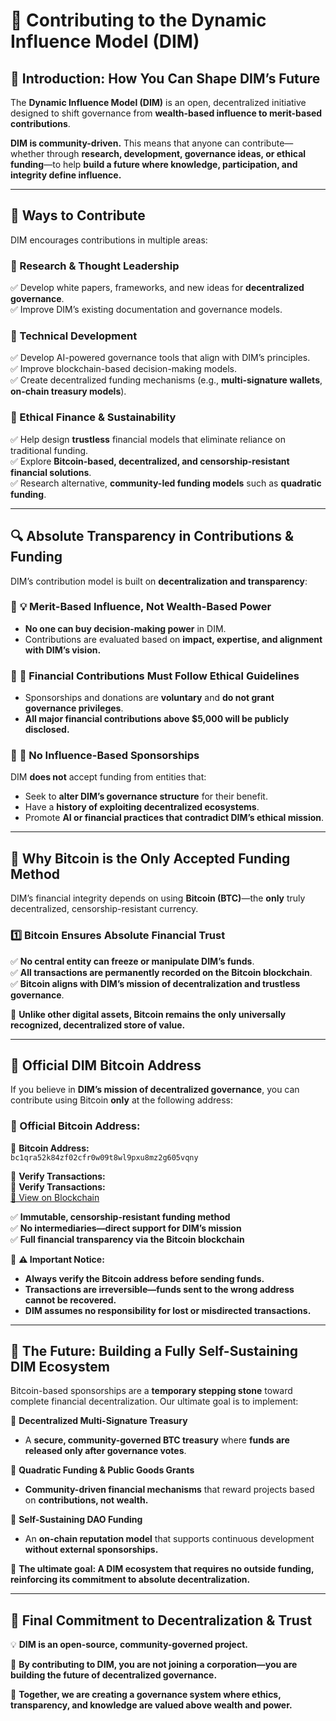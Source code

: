 # **🤝 Contributing to the Dynamic Influence Model (DIM)**  

## 📜 **Introduction: How You Can Shape DIM’s Future**  
The **Dynamic Influence Model (DIM)** is an open, decentralized initiative designed to shift governance from **wealth-based influence to merit-based contributions**.  

**DIM is community-driven.** This means that anyone can contribute—whether through **research, development, governance ideas, or ethical funding**—to help **build a future where knowledge, participation, and integrity define influence.**  

---

## 🚀 **Ways to Contribute**  
DIM encourages contributions in multiple areas:  

### **🔹 Research & Thought Leadership**  
✅ Develop white papers, frameworks, and new ideas for **decentralized governance**.  
✅ Improve DIM’s existing documentation and governance models.  

### **🔹 Technical Development**  
✅ Develop AI-powered governance tools that align with DIM’s principles.  
✅ Improve blockchain-based decision-making models.  
✅ Create decentralized funding mechanisms (e.g., **multi-signature wallets**, **on-chain treasury models**).  

### **🔹 Ethical Finance & Sustainability**  
✅ Help design **trustless** financial models that eliminate reliance on traditional funding.  
✅ Explore **Bitcoin-based, decentralized, and censorship-resistant financial solutions**.  
✅ Research alternative, **community-led funding models** such as **quadratic funding**.  

---

## 🔍 **Absolute Transparency in Contributions & Funding**  
DIM’s contribution model is built on **decentralization and transparency**:  

### 🔹 **💡 Merit-Based Influence, Not Wealth-Based Power**  
- **No one can buy decision-making power** in DIM.  
- Contributions are evaluated based on **impact, expertise, and alignment with DIM’s vision.**  

### 🔹 **📢 Financial Contributions Must Follow Ethical Guidelines**  
- Sponsorships and donations are **voluntary** and **do not grant governance privileges**.  
- **All major financial contributions above $5,000 will be publicly disclosed.**  

### 🔹 **🚫 No Influence-Based Sponsorships**  
DIM **does not** accept funding from entities that:  
- Seek to **alter DIM’s governance structure** for their benefit.  
- Have a **history of exploiting decentralized ecosystems**.  
- Promote **AI or financial practices that contradict DIM’s ethical mission**.  

---

## 🔹 **Why Bitcoin is the Only Accepted Funding Method**  
DIM’s financial integrity depends on using **Bitcoin (BTC)**—the **only** truly decentralized, censorship-resistant currency.  

### **1️⃣ Bitcoin Ensures Absolute Financial Trust**  
✅ **No central entity can freeze or manipulate DIM’s funds**.  
✅ **All transactions are permanently recorded on the Bitcoin blockchain**.  
✅ **Bitcoin aligns with DIM’s mission of decentralization and trustless governance**.  

📌 **Unlike other digital assets, Bitcoin remains the only universally recognized, decentralized store of value.**  

---

## 📢 **Official DIM Bitcoin Address**  
If you believe in **DIM’s mission of decentralized governance**, you can contribute using Bitcoin **only** at the following address:  

### **📌 Official Bitcoin Address:**  
🔹 **Bitcoin Address:**  
`bc1qra52k84zf02cfr0w09t8wl9pxu8mz2g605vqny`  

🔹 **Verify Transactions:**  
🔹 **Verify Transactions:**  
<a href="https://www.blockchain.com/btc/address/bc1qra52k84zf02cfr0w09t8wl9pxu8mz2g605vqny" target="_blank" rel="noopener noreferrer">🔗 View on Blockchain</a>

✅ **Immutable, censorship-resistant funding method**  
✅ **No intermediaries—direct support for DIM’s mission**  
✅ **Full financial transparency via the Bitcoin blockchain**  

📌 **⚠️ Important Notice:**  
- **Always verify the Bitcoin address before sending funds.**  
- **Transactions are irreversible—funds sent to the wrong address cannot be recovered.**  
- **DIM assumes no responsibility for lost or misdirected transactions.**  

---

## **🚀 The Future: Building a Fully Self-Sustaining DIM Ecosystem**  
Bitcoin-based sponsorships are a **temporary stepping stone** toward complete financial decentralization. Our ultimate goal is to implement:  

🔹 **Decentralized Multi-Signature Treasury**  
   - A **secure, community-governed BTC treasury** where **funds are released only after governance votes**.  

🔹 **Quadratic Funding & Public Goods Grants**  
   - **Community-driven financial mechanisms** that reward projects based on **contributions, not wealth.**  

🔹 **Self-Sustaining DAO Funding**  
   - An **on-chain reputation model** that supports continuous development **without external sponsorships.**  

📌 **The ultimate goal: A DIM ecosystem that requires no outside funding, reinforcing its commitment to absolute decentralization.**  

---

## 📌 **Final Commitment to Decentralization & Trust**  
💡 **DIM is an open-source, community-governed project.**  

📢 **By contributing to DIM, you are not joining a corporation—you are building the future of decentralized governance.**  

🚀 **Together, we are creating a governance system where ethics, transparency, and knowledge are valued above wealth and power.**  
